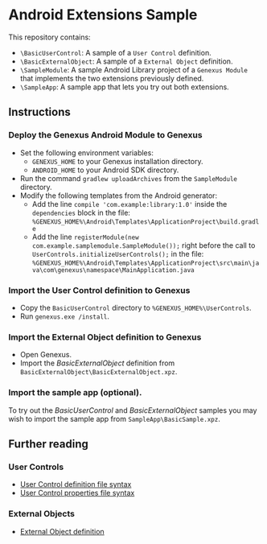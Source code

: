 # Android Extensions Sample
This repository contains:
- `\BasicUserControl`: A sample of a `User Control` definition.
- `\BasicExternalObject`: A sample of a `External Object` definition.
- `\SampleModule`: A sample Android Library project of a `Genexus Module` that implements the two extensions previously defined.
- `\SampleApp`: A sample app that lets you try out both extensions.

## Instructions

### Deploy the Genexus Android Module to Genexus
- Set the following environment variables:
    - `GENEXUS_HOME` to your Genexus installation directory.
    - `ANDROID_HOME` to your Android SDK directory. 
- Run the command `gradlew uploadArchives` from the `SampleModule` directory.
- Modify the following templates from the Android generator:
    - Add the line `compile 'com.example:library:1.0'` inside the `dependencies` block in the file:  `%GENEXUS_HOME%\Android\Templates\ApplicationProject\build.gradle`
    - Add the line `registerModule(new com.example.samplemodule.SampleModule());` right before the call to `UserControls.initializeUserControls();` in the file:  `%GENEXUS_HOME%\Android\Templates\ApplicationProject\src\main\java\com\genexus\namespace\MainApplication.java`

### Import the User Control definition to Genexus
- Copy the `BasicUserControl` directory to `%GENEXUS_HOME%\UserControls`.
- Run `genexus.exe /install`.

### Import the External Object definition to Genexus
- Open Genexus.
- Import the _BasicExternalObject_ definition from `BasicExternalObject\BasicExternalObject.xpz`.

### Import the sample app (optional).
To try out the _BasicUserControl_ and _BasicExternalObject_ samples you may wish to import the sample app from `SampleApp\BasicSample.xpz`.

## Further reading

### User Controls
- [User Control definition file syntax](http://wiki.genexus.com/commwiki/servlet/wiki?13309)
- [User Control properties file syntax](http://wiki.genexus.com/commwiki/servlet/wiki?27179)

### External Objects
- [External Object definition](http://wiki.genexus.com/commwiki/servlet/wiki?6148)

